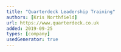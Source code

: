 ```yaml
---
title: "Quarterdeck Leadership Training"
authors: [Kris Northfield]
url: https://www.quarterdeck.co.uk
added: 2019-09-25
types: [company]
usedGenerator: true
---
```


